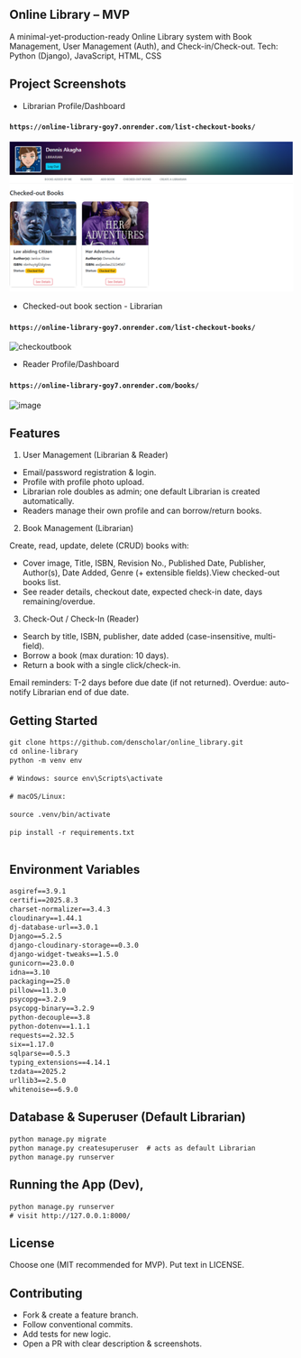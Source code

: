 ## Online Library – MVP

A minimal-yet-production-ready Online Library system with Book Management, User Management (Auth), and Check-in/Check-out.
Tech: Python (Django), JavaScript, HTML, CSS

## Project Screenshots

- Librarian Profile/Dashboard
#### `https://online-library-goy7.onrender.com/list-checkout-books/`

  ![list-checkout-books](https://github.com/denscholar/online_library/blob/main/screenshots/checkoutbook.png?raw=true)


- Checked-out book section - Librarian
#### `https://online-library-goy7.onrender.com/list-checkout-books/`
<img width="650" height="344" alt="checkoutbook" src="https://github.com/user-attachments/assets/2296a6db-716e-4aac-9977-cdc129f24495" />

- Reader Profile/Dashboard
#### `https://online-library-goy7.onrender.com/books/`
<img width="648" height="399" alt="image" src="https://github.com/user-attachments/assets/c205a599-1512-4ce5-959d-92af12bb2cae" />


## Features
1. User Management (Librarian & Reader)

- Email/password registration & login.
- Profile with profile photo upload.
- Librarian role doubles as admin; one default Librarian is created automatically.
- Readers manage their own profile and can borrow/return books.

2. Book Management (Librarian)

Create, read, update, delete (CRUD) books with:
- Cover image, Title, ISBN, Revision No., Published Date, Publisher, Author(s), Date Added, Genre (+ extensible fields).View checked-out books list.
- See reader details, checkout date, expected check-in date, days remaining/overdue.

3. Check-Out / Check-In (Reader)

- Search by title, ISBN, publisher, date added (case-insensitive, multi-field).
- Borrow a book (max duration: 10 days).
- Return a book with a single click/check-in.

Email reminders:
T-2 days before due date (if not returned).
Overdue: auto-notify Librarian end of due date.

## Getting Started

```
git clone https://github.com/denscholar/online_library.git
cd online-library
python -m venv env

# Windows: source env\Scripts\activate

# macOS/Linux:

source .venv/bin/activate

pip install -r requirements.txt


```

## Environment Variables
```
asgiref==3.9.1
certifi==2025.8.3
charset-normalizer==3.4.3
cloudinary==1.44.1
dj-database-url==3.0.1
Django==5.2.5
django-cloudinary-storage==0.3.0
django-widget-tweaks==1.5.0
gunicorn==23.0.0
idna==3.10
packaging==25.0
pillow==11.3.0
psycopg==3.2.9
psycopg-binary==3.2.9
python-decouple==3.8
python-dotenv==1.1.1
requests==2.32.5
six==1.17.0
sqlparse==0.5.3
typing_extensions==4.14.1
tzdata==2025.2
urllib3==2.5.0
whitenoise==6.9.0
```

## Database & Superuser (Default Librarian)
```
python manage.py migrate
python manage.py createsuperuser  # acts as default Librarian
python manage.py runserver
```

## Running the App (Dev),
```
python manage.py runserver
# visit http://127.0.0.1:8000/
```

## License

Choose one (MIT recommended for MVP). Put text in LICENSE.

## Contributing

- Fork & create a feature branch.
- Follow conventional commits.
- Add tests for new logic.
- Open a PR with clear description & screenshots.



